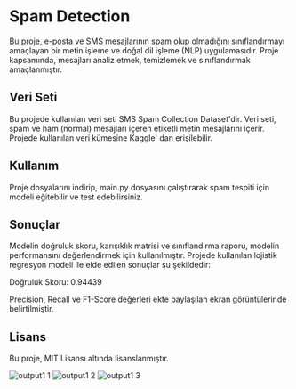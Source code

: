 # Spam Detection
Bu proje, e-posta ve SMS mesajlarının spam olup olmadığını sınıflandırmayı amaçlayan bir metin işleme ve doğal dil işleme (NLP) uygulamasıdır. Proje kapsamında, mesajları analiz etmek, temizlemek ve sınıflandırmak amaçlanmıştır.
## Veri Seti
Bu projede kullanılan veri seti SMS Spam Collection Dataset'dir. Veri seti, spam ve ham (normal) mesajları içeren etiketli metin mesajlarını içerir. Projede kullanılan veri kümesine Kaggle' dan erişilebilir.
## Kullanım
Proje dosyalarını indirip, main.py dosyasını çalıştırarak spam tespiti için modeli eğitebilir ve test edebilirsiniz.
## Sonuçlar
Modelin doğruluk skoru, karışıklık matrisi ve sınıflandırma raporu, modelin performansını değerlendirmek için kullanılmıştır. Projede kullanılan lojistik regresyon modeli ile elde edilen sonuçlar şu şekildedir:

Doğruluk Skoru: 0.94439

Precision, Recall ve F1-Score değerleri ekte paylaşılan ekran görüntülerinde belirtilmiştir.
## Lisans
Bu proje, MIT Lisansı altında lisanslanmıştır.


![output1 1](https://github.com/Ramazanplt/SMS-Spam-Detection/assets/90903738/d759430e-9ef3-41ef-bab2-74604f3aec3e)
![output1 2](https://github.com/Ramazanplt/SMS-Spam-Detection/assets/90903738/85ba1cf3-5cc7-4ae4-a6ef-b51ed6ac4359)
![output1 3](https://github.com/Ramazanplt/SMS-Spam-Detection/assets/90903738/4b2e7d4d-d943-47ad-a099-38df4bf2ddaf)




